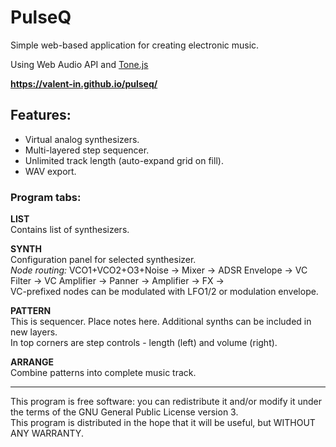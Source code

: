 # PulseQ

Simple web-based application for creating electronic music.

Using Web Audio API and [Tone.js](https://github.com/Tonejs/Tone.js)

**https://valent-in.github.io/pulseq/**

## Features:
- Virtual analog synthesizers.
- Multi-layered step sequencer.
- Unlimited track length (auto-expand grid on fill).
- WAV export.

### Program tabs:
**LIST**  
Contains list of synthesizers.

**SYNTH**  
Configuration panel for selected synthesizer.  
_Node routing:_ VCO1+VCO2+O3+Noise -> Mixer -> ADSR Envelope -> VC Filter -> VC Amplifier -> Panner -> Amplifier -> FX ->  
VC-prefixed nodes can be modulated with LFO1/2 or modulation envelope.

**PATTERN**  
This is sequencer. Place notes here. Additional synths can be included in new layers.  
In top corners are step controls - length (left) and volume (right).

**ARRANGE**  
Combine patterns into complete music track.

---
This program is free software: you can redistribute it and/or modify it under the terms of the GNU General Public License version 3.  
This program is distributed in the hope that it will be useful, but WITHOUT ANY WARRANTY.